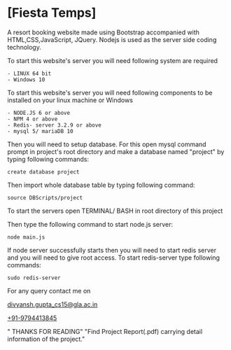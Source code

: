 # [Fiesta Temps]
A resort booking website made using Bootstrap accompanied with HTML,CSS,JavaScript, JQuery.
Nodejs is used as the server side coding technology.

To start this website's server you will need following system are required

	- LINUX 64 bit
	- Windows 10

To start this website's server you will need following components to be installed on your linux machine or Windows

	- NODE.JS 6 or above
	- NPM 4 or above
	- Redis- server 3.2.9 or above
	- mysql 5/ mariaDB 10


Then you will need to setup database. For this open mysql command prompt in project's root directory and make a database named "project" by typing following commands:

	create database project

Then import whole database table by typing following command:

	source DBScripts/project

To start the servers open TERMINAL/ BASH in root directory of this project

Then type the following command to start node.js server:

	node main.js

If node server successfully starts then you will need to start redis server and you will need to give root access. To start redis-server type following commands:

	sudo redis-server

For any query contact me on

[divyansh.gupta_cs15@gla.ac.in ](mailto://divyansh.gupta_cs15@gla.ac.in)

[+91-9794413845](tel://+919794413845)

" THANKS FOR READING"
 "Find Project Report(.pdf) carrying detail information of the project."
 
